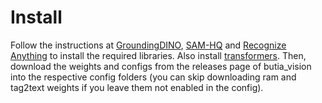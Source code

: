 # Install

Follow the instructions at [GroundingDINO](https://github.com/IDEA-Research/GroundingDINO), [SAM-HQ](https://github.com/SysCV/sam-hq) and [Recognize Anything](https://github.com/xinyu1205/recognize-anything) to install the required libraries. Also install [transformers](https://github.com/huggingface/transformers). Then, download the weights and configs from the releases page of butia_vision into the respective config folders (you can skip downloading ram and tag2text weights if you leave them not enabled in the config).